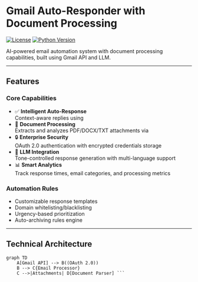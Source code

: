 # Gmail Auto-Responder with Document Processing 

[![License](https://img.shields.io/badge/License-MIT-green.svg)](LICENSE)
[![Python Version](https://img.shields.io/badge/Python-3.9%2B-blue)](https://www.python.org/)

AI-powered email automation system with document processing capabilities, built using Gmail API and LLM.

---

## Features

### **Core Capabilities**
- ✅ **Intelligent Auto-Response**  
  Context-aware replies using 
- 📎 **Document Processing**  
  Extracts and analyzes PDF/DOCX/TXT attachments via 
- 🔒 **Enterprise Security**  
  OAuth 2.0 authentication with encrypted credentials storage 
- 🤖 **LLM Integration**  
  Tone-controlled response generation with multi-language support
- 📊 **Smart Analytics**  
  Track response times, email categories, and processing metrics

### **Automation Rules**
- Customizable response templates
- Domain whitelisting/blacklisting
- Urgency-based prioritization
- Auto-archiving rules engine

---

## Technical Architecture

```mermaid
graph TD
    A[Gmail API] --> B((OAuth 2.0))
    B --> C{Email Processor}
    C -->|Attachments| D[Document Parser] ```